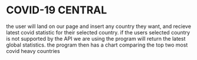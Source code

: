 # COVID-19 CENTRAL
the user will land on our page and insert any country they want,  and recieve latest covid statistic for their selected country.
if the users selected country is not supported by the API we are using the program will return the  latest  global statistics.
the program then has a chart comparing the top two most covid heavy countries
